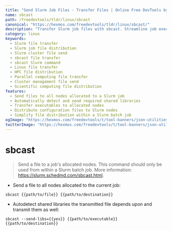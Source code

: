 ```yaml
---
title: "Send Slurm Job Files - Transfer Files | Online Free DevTools by Hexmos"
name: sbcast
path: /freedevtools/tldr/linux/sbcast
canonical: "https://hexmos.com/freedevtools/tldr/linux/sbcast/"
description: "Transfer Slurm job files with sbcast. Streamline job execution by distributing necessary files to allocated nodes. Free online tool, no registration required."
category: linux
keywords:
  - Slurm file transfer
  - Slurm job file distribution
  - Slurm cluster file send
  - sbcast file transfer
  - sbcast Slurm command
  - Linux file transfer
  - HPC file distribution
  - Parallel computing file transfer
  - Cluster management file send
  - Scientific computing file distribution
features:
  - Send files to all nodes allocated to a Slurm job
  - Automatically detect and send required shared libraries
  - Transfer executables to allocated nodes
  - Distribute configuration files to Slurm nodes
  - Simplify file distribution within a Slurm batch job
ogImage: "https://hexmos.com/freedevtools/t/tool-banners/json-utilities-banner.png"
twitterImage: "https://hexmos.com/freedevtools/t/tool-banners/json-utilities-banner.png"
---
```


# sbcast

> Send a file to a job's allocated nodes.
> This command should only be used from within a Slurm batch job.
> More information: <https://slurm.schedmd.com/sbcast.html>.

- Send a file to all nodes allocated to the current job:

`sbcast {{path/to/file}} {{path/to/destination}}`

- Autodetect shared libraries the transmitted file depends upon and transmit them as well:

`sbcast --send-libs={{yes}} {{path/to/executable}} {{path/to/destination}}`
